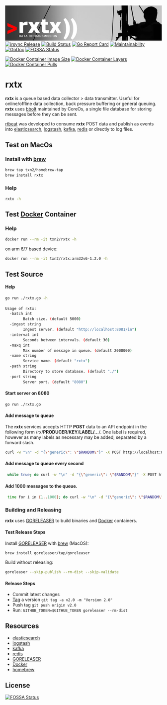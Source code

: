 ![rxtx data transmission](mast.jpg)
[![irsync Release](https://img.shields.io/github/release/txn2/rxtx.svg)](https://github.com/txn2/rxtx/releases)
[![Build Status](https://travis-ci.org/txn2/rxtx.svg?branch=master)](https://travis-ci.org/txn2/rxtx)
[![Go Report Card](https://goreportcard.com/badge/github.com/txn2/rxtx)](https://goreportcard.com/report/github.com/txn2/rxtx)
[![Maintainability](https://api.codeclimate.com/v1/badges/c4cbc94c46027f0e3161/maintainability)](https://codeclimate.com/github/txn2/rxtx/maintainability)
[![GoDoc](https://godoc.org/github.com/txn2/irsync/rxtx?status.svg)](https://godoc.org/github.com/txn2/rxtx/rtq)
[![FOSSA Status](https://app.fossa.io/api/projects/git%2Bgithub.com%2Ftxn2%2Frxtx.svg?type=shield)](https://app.fossa.io/projects/git%2Bgithub.com%2Ftxn2%2Frxtx?ref=badge_shield)

[![Docker Container Image Size](https://shields.beevelop.com/docker/image/image-size/txn2/rxtx/latest.svg)](https://hub.docker.com/r/txn2/irsync/)
[![Docker Container Layers](https://shields.beevelop.com/docker/image/layers/txn2/rxtx/latest.svg)](https://hub.docker.com/r/txn2/irsync/)
[![Docker Container Pulls](https://img.shields.io/docker/pulls/txn2/rxtx.svg)](https://hub.docker.com/r/txn2/rxtx/)

# rxtx
**rxtx** is a queue based data collector > data transmitter. Useful for online/offline data collection, back pressure buffering or general queuing. **rxtx** uses [bbolt](https://github.com/coreos/bbolt) maintained by CoreOs, a single file database for storing messages before they can be sent.

[rtbeat](https://github.com/txn2/rtbeat) was developed to consume **rxtx** POST data and publish as events into [elasticsearch], [logstash], [kafka], [redis] or directly to log files.

## Test on MacOs

### Install with [brew]
```bash
brew tap txn2/homebrew-tap
brew install rxtx
```

### Help
```bash
rxtx -h
```

## Test [Docker] Container

### Help
```bash
docker run --rm -it txn2/rxtx -h
```
on arm 6/7 based device:
```bash
docker run --rm -it txn2/rxtx:arm32v6-1.2.0 -h
```


## Test Source

#### Help
```bash
go run ./rxtx.go -h

Usage of rxtx:
  -batch int
        Batch size. (default 5000)
  -ingest string
        Ingest server. (default "http://localhost:8081/in")
  -interval int
        Seconds between intervals. (default 30)
  -maxq int
        Max number of message in queue. (default 2000000)
  -name string
        Service name. (default "rxtx")
  -path string
        Directory to store database. (default "./")
  -port string
        Server port. (default "8080")

```

#### Start server on 8080
```bash
go run ./rxtx.go 
```

#### Add message to queue

The **rxtx** services accepts HTTP **POST** data to an API endpoint in the following form /rx/**PRODUCER**/**KEY**/**LABEL/...**/. One label is required, however as many labels as necessary may be added, separated by a forward slash.

```bash
curl -w "\n" -d "{\"generic\": \"$RANDOM\"}" -X POST http://localhost:8080/rx/me/generic_data/generic/test/data
```

#### Add message to queue every second
```bash
 while true; do curl -w "\n" -d "{\"generic\": \"$RANDOM\"}" -X POST http://localhost:8080/rx/me/generic_data/generic/test/data; sleep 1; done
 ```

#### Add 1000 messages to the queue.
```bash
 time for i in {1..1000}; do curl -w "\n" -d "{\"generic\": \"$RANDOM\"}" -X POST http://localhost:8080/rx/me/generic_data/generic/test/data; done
```

### Building and Releasing

**rxtx** uses [GORELEASER] to build binaries and [Docker] containers.

#### Test Release Steps

Install [GORELEASER] with [brew] (MacOS):
```bash
brew install goreleaser/tap/goreleaser
```

Build without releasing:
```bash
goreleaser --skip-publish --rm-dist --skip-validate
```

#### Release Steps

- Commit latest changes
- [Tag] a version `git tag -a v2.0 -m "Version 2.0"`
- Push tag `git push origin v2.0`
- Run: `GITHUB_TOKEN=$GITHUB_TOKEN goreleaser --rm-dist`

## Resources

- [elasticsearch]
- [logstash]
- [kafka]
- [redis]
- [GORELEASER]
- [Docker]
- [homebrew]

## License
[![FOSSA Status](https://app.fossa.io/api/projects/git%2Bgithub.com%2Ftxn2%2Frxtx.svg?type=large)](https://app.fossa.io/projects/git%2Bgithub.com%2Ftxn2%2Frxtx?ref=badge_large)

[homebrew]: https://brew.sh/
[brew]: https://brew.sh/
[GORELEASER]: https://goreleaser.com/
[Docker]: https://www.docker.com/
[Tag]: https://git-scm.com/book/en/v2/Git-Basics-Tagging
[elasticsearch]: https://www.elastic.co/
[logstash]: https://www.elastic.co/products/logstash
[kafka]: https://kafka.apache.org/
[redis]: https://redis.io/
